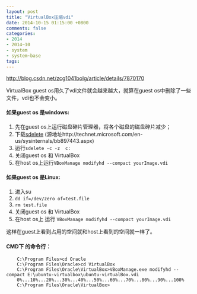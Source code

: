 ```yaml
---
layout: post
title: "VirtualBox压缩vdi"
date: 2014-10-15 01:15:00 +0800
comments: false
categories:
- 2014
- 2014~10
- system
- system~base
tags:
---
```

http://blog.csdn.net/zcg1041bolg/article/details/7870170

VirtualBox guest os用久了vdi文件就会越来越大，就算在guest os中删除了一些文件，vdi也不会变小。

#### 如果guest os 是windows:
1. 先在guest os上运行磁盘碎片管理器，将各个磁盘的磁盘碎片减少；  
2. 下载[sdelete](/download/system/SDelete.zip) (源地址http://technet.microsoft.com/en-us/sysinternals/bb897443.aspx)  
3. 运行`sdelete -c -z  c:`  
4. 关闭guest os 和 VirtualBox  
5. 在host os上运行`VBoxManage modifyhd --compact yourImage.vdi`  

 

#### 如果guest os 是Linux:
1. 进入su  
2. `dd if=/dev/zero of=test.file`  
3. `rm test.file`  
4. 关闭guest os 和 VirtualBox  
5. 在host os上 运行 `VBoxManage modifyhd --compact yourImage.vdi`  

这样在guest上看到占用的空间就和host上看到的空间就一样了。  


#### CMD下 的命令行：
```
	C:\Program Files>cd Oracle
	C:\Program Files\Oracle>cd VirtualBox
	C:\Program Files\Oracle\VirtualBox>VBoxManage.exe modifyhd --compact E:\ubuntu-virtualbox\ubuntu-virtualBox.vdi
	0%...10%...20%...30%...40%...50%...60%...70%...80%...90%...100%
	C:\Program Files\Oracle\VirtualBox>
```

